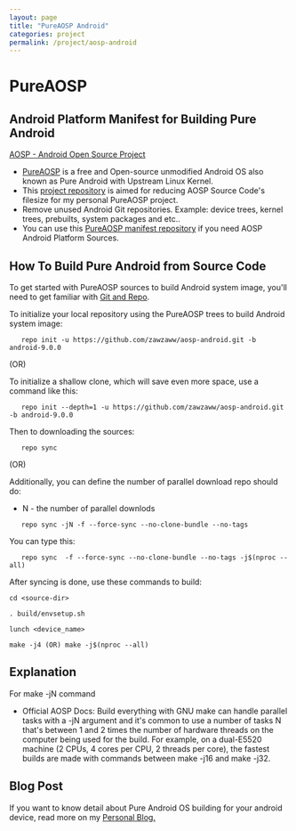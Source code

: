 ```yaml
---
layout: page
title: "PureAOSP Android"
categories: project
permalink: /project/aosp-android
---
```


# PureAOSP
## Android Platform Manifest for Building Pure Android

[AOSP - Android Open Source Project](https://source.android.com)
- [PureAOSP](https://android.googlesource.com) is a free and Open-source unmodified Android OS also known as Pure Android with Upstream Linux Kernel.
- This [project repository](https://github.com/zawzaww/aosp-android) is aimed for reducing AOSP Source Code's filesize for my personal PureAOSP project.
- Remove unused Android Git repositories. Example: device trees, kernel trees, prebuilts, system packages and etc..
- You can use this [PureAOSP manifest repository](https://github.com/zawzaww/aosp-android) if you need AOSP Android Platform Sources.

## How To Build Pure Android from Source Code
To get started with PureAOSP sources to build Android system image, you'll need to get
familiar with [Git and Repo](https://source.android.com/setup/build/downloading#installing-repo).

To initialize your local repository using the PureAOSP trees to build Android system image:

```
   repo init -u https://github.com/zawzaww/aosp-android.git -b android-9.0.0
```

(OR)

To initialize a shallow clone, which will save even more space, use a command like this:

```
   repo init --depth=1 -u https://github.com/zawzaww/aosp-android.git -b android-9.0.0
```

Then to downloading the sources:

```
   repo sync
```

 (OR)

Additionally, you can define the number of parallel download repo should do:
- N - the number of parallel downlods

```
   repo sync -jN -f --force-sync --no-clone-bundle --no-tags
```

You can type this:

```
   repo sync  -f --force-sync --no-clone-bundle --no-tags -j$(nproc --all)
```

After syncing is done, use these commands to build:

```
cd <source-dir>

. build/envsetup.sh

lunch <device_name>

make -j4 (OR) make -j$(nproc --all)
```

## Explanation 
For make -jN command
- Official AOSP Docs: Build everything with GNU make can handle parallel tasks with a -jN argument and it's common to use a number of tasks N that's between 1 and 2 times the number of hardware threads on the computer being used for the build. For example, on a dual-E5520 machine (2 CPUs, 4 cores per CPU, 2 threads per core), the fastest builds are made with commands between make -j16 and make -j32.

## Blog Post
If you want to know detail about Pure Android OS building for your android device, read more on my [Personal Blog.](https://zawzaww.github.io/blog/how-to/build-pure-android)
